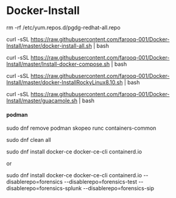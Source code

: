 # Docker-Install

rm  -rf  /etc/yum.repos.d/pgdg-redhat-all.repo

curl -sSL https://raw.githubusercontent.com/farooq-001/Docker-Install/master/docker-install-all.sh | bash

curl -sSL https://raw.githubusercontent.com/farooq-001/Docker-Install/master/Install-docker-compose.sh | bash

curl -sSL https://raw.githubusercontent.com/farooq-001/Docker-Install/master/docker-InstallRockyLinux8.10.sh | bash

curl -sSL https://raw.githubusercontent.com/farooq-001/Docker-Install/master/guacamole.sh | bash



#### podman ####
sudo dnf remove podman skopeo runc containers-common

sudo dnf clean all

sudo dnf install docker-ce docker-ce-cli containerd.io

or

sudo dnf install docker-ce docker-ce-cli containerd.io --disablerepo=forensics --disablerepo=forensics-test --disablerepo=forensics-splunk --disablerepo=forensics-sip
